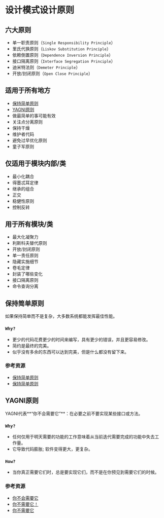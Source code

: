 # 设计模式设计原则

## 六大原则

+ 单一职责原则（`Single Responsibility Principle`）
+ 里氏代换原则（`Liskov Substitution Principle`）
+ 依赖倒置原则（`Dependence Inversion Principle`）
+ 接口隔离原则（`Interface Segregation Principle`）
+ 迪米特法则（`Demeter Principle`）
+ 开放/封闭原则（`Open Close Principle`）

## 适用于所有地方

+ [保持简单原则](保持简单原则)
+ [YAGNI原则](YAGNI原则)
+ 做最简单的事可能有效
+ 关注点分离原则
+ 保持干燥
+ 维护者代码
+ 避免过早优化原则
+ 童子军原则

## 仅适用于模块内部/类

+ 最小化耦合
+ 得墨忒耳定律
+ 继承的组合
+ 正交
+ 稳健性原则
+ 控制反转

## 用于所有模块/类

+ 最大化凝聚力
+ 利斯科夫替代原则
+ 开放/封闭原则
+ 单一责任原则
+ 隐藏实施细节
+ 卷毛定律
+ 封装了哪些变化
+ 接口隔离原则
+ 命令查询分离



## 保持简单原则

如果保持简单而不是复杂，大多数系统都能发挥最佳性能。

### `Why?`

- 更少的代码花费更少的时间来编写，具有更少的错误，并且更容易修改。
- 简约是最终的完美。
- 似乎没有多余的东西可以达到完美，但是什么都没有留下来。

### 参考资源

- [保持简单原则](http://en.wikipedia.org/wiki/KISS_principle)
- [保持简单原则](http://principles-wiki.net/principles:keep_it_simple_stupid)

## YAGNI原则

YAGNI代表**“你不会需要它”**：在必要之前不要实现某些接口或方法。

### `Why?`

- 任何仅用于明天需要的功能的工作意味着从当前迭代需要完成的功能中失去工作量。
- 它导致代码膨胀; 软件变得更大，更复杂。

### `How?`

- 当你真正需要它们时，总是要实现它们，而不是在你预见到需要它们的时候。

### 参考资源

- [你不会需要它](http://c2.com/xp/YouArentGonnaNeedIt.html)
- [你不需要它！](http://www.xprogramming.com/Practices/PracNotNeed.html)
- [你不需要它](http://en.wikipedia.org/wiki/You_ain't_gonna_need_it)
